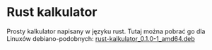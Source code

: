 # Rust kalkulator
Prosty kalkulator napisany w języku rust. 
Tutaj można pobrać go dla Linuxów debiano-podobnych: <a href="https://github.com/bold663key/rust_kalkulator/blob/main/target/debian/rust-kalkulator_0.1.0-1_amd64.deb">rust-kalkulator_0.1.0-1_amd64.deb<a>
